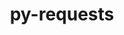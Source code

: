 ---
title: "py-requests"
layout: cache
categories: [package, develop-2024-11-03]
meta: {"versions": ["2.32.3"], "compilers": ["apple-clang@=15.0.0", "cce@=15.0.1", "gcc@=11.1.0", "gcc@=11.4.0", "gcc@=13.2.0", "gcc@=7.3.1", "gcc@=9.4.0", "oneapi@=2024.2.1"], "oss": ["amzn2", "rhel8", "ubuntu20.04", "ubuntu22.04", "ubuntu24.04", "ventura"], "platforms": ["darwin", "linux"], "targets": ["aarch64", "neoverse_n1", "neoverse_v1", "neoverse_v2", "ppc64le", "x86_64_v3", "zen4"], "stacks": ["aws-isc", "aws-isc-aarch64", "data-vis-sdk", "e4s", "e4s-cray-rhel", "e4s-neoverse-v2", "e4s-neoverse_v1", "e4s-oneapi", "e4s-power", "ml-darwin-aarch64-mps", "ml-linux-aarch64-cpu", "ml-linux-aarch64-cuda", "ml-linux-x86_64-cpu", "ml-linux-x86_64-cuda", "ml-linux-x86_64-rocm", "root"], "num_specs": 32, "num_specs_by_stack": {"ml-darwin-aarch64-mps": 2, "root": 32, "aws-isc-aarch64": 2, "aws-isc": 1, "e4s-cray-rhel": 1, "e4s-power": 3, "data-vis-sdk": 2, "e4s-neoverse_v1": 4, "e4s-neoverse-v2": 2, "e4s": 5, "e4s-oneapi": 4, "ml-linux-aarch64-cpu": 3, "ml-linux-aarch64-cuda": 3, "ml-linux-x86_64-cpu": 3, "ml-linux-x86_64-rocm": 2, "ml-linux-x86_64-cuda": 3}}
spec_details: [{"hash": "d5b6e3wlrsr7wi6dcvrrfy65ptdc2sx7", "compiler": "apple-clang@=15.0.0", "versions": ["2.32.3"], "os": "ventura", "platform": "darwin", "target": "aarch64", "variants": ["build_system=python_pip", "~socks"], "stacks": ["ml-darwin-aarch64-mps", "root"], "size": "-", "tarball": "https://binaries.spack.io/develop-2024-11-03/build_cache/darwin-ventura-aarch64/apple-clang-15.0.0/py-requests-2.32.3/darwin-ventura-aarch64-apple-clang-15.0.0-py-requests-2.32.3-d5b6e3wlrsr7wi6dcvrrfy65ptdc2sx7.spack"}, {"hash": "gsgaveiryud76r2rryemljaj7uwvp4in", "compiler": "apple-clang@=15.0.0", "versions": ["2.32.3"], "os": "ventura", "platform": "darwin", "target": "aarch64", "variants": ["build_system=python_pip", "~socks"], "stacks": ["ml-darwin-aarch64-mps", "root"], "size": "-", "tarball": "https://binaries.spack.io/develop-2024-11-03/build_cache/darwin-ventura-aarch64/apple-clang-15.0.0/py-requests-2.32.3/darwin-ventura-aarch64-apple-clang-15.0.0-py-requests-2.32.3-gsgaveiryud76r2rryemljaj7uwvp4in.spack"}, {"hash": "5sn5fx4qryeoxezofgn4v7iovk33o3p4", "compiler": "gcc@=7.3.1", "versions": ["2.32.3"], "os": "amzn2", "platform": "linux", "target": "aarch64", "variants": ["build_system=python_pip", "~socks"], "stacks": ["aws-isc-aarch64", "root"], "size": "-", "tarball": "https://binaries.spack.io/develop-2024-11-03/build_cache/linux-amzn2-aarch64/gcc-7.3.1/py-requests-2.32.3/linux-amzn2-aarch64-gcc-7.3.1-py-requests-2.32.3-5sn5fx4qryeoxezofgn4v7iovk33o3p4.spack"}, {"hash": "avhe75fi3pempvykhf2rdc5d6ycbua7s", "compiler": "gcc@=7.3.1", "versions": ["2.32.3"], "os": "amzn2", "platform": "linux", "target": "neoverse_n1", "variants": ["build_system=python_pip", "~socks"], "stacks": ["aws-isc-aarch64", "root"], "size": "-", "tarball": "https://binaries.spack.io/develop-2024-11-03/build_cache/linux-amzn2-neoverse_n1/gcc-7.3.1/py-requests-2.32.3/linux-amzn2-neoverse_n1-gcc-7.3.1-py-requests-2.32.3-avhe75fi3pempvykhf2rdc5d6ycbua7s.spack"}, {"hash": "egu6r7n5cqz45s6zyw3twmcssjwio4je", "compiler": "gcc@=7.3.1", "versions": ["2.32.3"], "os": "amzn2", "platform": "linux", "target": "x86_64_v3", "variants": ["build_system=python_pip", "~socks"], "stacks": ["root", "aws-isc"], "size": "-", "tarball": "https://binaries.spack.io/develop-2024-11-03/build_cache/linux-amzn2-x86_64_v3/gcc-7.3.1/py-requests-2.32.3/linux-amzn2-x86_64_v3-gcc-7.3.1-py-requests-2.32.3-egu6r7n5cqz45s6zyw3twmcssjwio4je.spack"}, {"hash": "gbi7hgum6c3k3fesqxzgd7cqceh5dhbr", "compiler": "cce@=15.0.1", "versions": ["2.32.3"], "os": "rhel8", "platform": "linux", "target": "zen4", "variants": ["build_system=python_pip", "~socks"], "stacks": ["root", "e4s-cray-rhel"], "size": "-", "tarball": "https://binaries.spack.io/develop-2024-11-03/build_cache/linux-rhel8-zen4/cce-15.0.1/py-requests-2.32.3/linux-rhel8-zen4-cce-15.0.1-py-requests-2.32.3-gbi7hgum6c3k3fesqxzgd7cqceh5dhbr.spack"}, {"hash": "rrlpjja5r3i6s7fbkxbypht3nni65nf4", "compiler": "gcc@=9.4.0", "versions": ["2.32.3"], "os": "ubuntu20.04", "platform": "linux", "target": "ppc64le", "variants": ["build_system=python_pip", "~socks"], "stacks": ["root", "e4s-power"], "size": "-", "tarball": "https://binaries.spack.io/develop-2024-11-03/build_cache/linux-ubuntu20.04-ppc64le/gcc-9.4.0/py-requests-2.32.3/linux-ubuntu20.04-ppc64le-gcc-9.4.0-py-requests-2.32.3-rrlpjja5r3i6s7fbkxbypht3nni65nf4.spack"}, {"hash": "vol42dqdevoapcwlywla3xd3ew3cfohq", "compiler": "gcc@=9.4.0", "versions": ["2.32.3"], "os": "ubuntu20.04", "platform": "linux", "target": "ppc64le", "variants": ["build_system=python_pip", "~socks"], "stacks": ["root", "e4s-power"], "size": "-", "tarball": "https://binaries.spack.io/develop-2024-11-03/build_cache/linux-ubuntu20.04-ppc64le/gcc-9.4.0/py-requests-2.32.3/linux-ubuntu20.04-ppc64le-gcc-9.4.0-py-requests-2.32.3-vol42dqdevoapcwlywla3xd3ew3cfohq.spack"}, {"hash": "54pzppcq6njwovq6ikqdyzqvyrq56uq4", "compiler": "gcc@=9.4.0", "versions": ["2.32.3"], "os": "ubuntu20.04", "platform": "linux", "target": "ppc64le", "variants": ["build_system=python_pip", "~socks"], "stacks": ["root", "e4s-power"], "size": "-", "tarball": "https://binaries.spack.io/develop-2024-11-03/build_cache/linux-ubuntu20.04-ppc64le/gcc-9.4.0/py-requests-2.32.3/linux-ubuntu20.04-ppc64le-gcc-9.4.0-py-requests-2.32.3-54pzppcq6njwovq6ikqdyzqvyrq56uq4.spack"}, {"hash": "vkfbjkz6oidltmsbnzjbauntaxl7yg5r", "compiler": "gcc@=11.1.0", "versions": ["2.32.3"], "os": "ubuntu20.04", "platform": "linux", "target": "x86_64_v3", "variants": ["build_system=python_pip", "~socks"], "stacks": ["data-vis-sdk", "root"], "size": "-", "tarball": "https://binaries.spack.io/develop-2024-11-03/build_cache/linux-ubuntu20.04-x86_64_v3/gcc-11.1.0/py-requests-2.32.3/linux-ubuntu20.04-x86_64_v3-gcc-11.1.0-py-requests-2.32.3-vkfbjkz6oidltmsbnzjbauntaxl7yg5r.spack"}, {"hash": "jfqld4fdkexwnwqgdggve2oc6eul2b2y", "compiler": "gcc@=11.1.0", "versions": ["2.32.3"], "os": "ubuntu20.04", "platform": "linux", "target": "x86_64_v3", "variants": ["build_system=python_pip", "~socks"], "stacks": ["data-vis-sdk", "root"], "size": "-", "tarball": "https://binaries.spack.io/develop-2024-11-03/build_cache/linux-ubuntu20.04-x86_64_v3/gcc-11.1.0/py-requests-2.32.3/linux-ubuntu20.04-x86_64_v3-gcc-11.1.0-py-requests-2.32.3-jfqld4fdkexwnwqgdggve2oc6eul2b2y.spack"}, {"hash": "elrsltxbukcuzjgepwckha24e6v2uodh", "compiler": "gcc@=11.4.0", "versions": ["2.32.3"], "os": "ubuntu22.04", "platform": "linux", "target": "neoverse_v1", "variants": ["build_system=python_pip", "~socks"], "stacks": ["e4s-neoverse_v1", "root"], "size": "-", "tarball": "https://binaries.spack.io/develop-2024-11-03/build_cache/linux-ubuntu22.04-neoverse_v1/gcc-11.4.0/py-requests-2.32.3/linux-ubuntu22.04-neoverse_v1-gcc-11.4.0-py-requests-2.32.3-elrsltxbukcuzjgepwckha24e6v2uodh.spack"}, {"hash": "djayxkgizehimv7e7yaagykdufy6aleu", "compiler": "gcc@=11.4.0", "versions": ["2.32.3"], "os": "ubuntu22.04", "platform": "linux", "target": "neoverse_v1", "variants": ["build_system=python_pip", "~socks"], "stacks": ["e4s-neoverse_v1", "root"], "size": "-", "tarball": "https://binaries.spack.io/develop-2024-11-03/build_cache/linux-ubuntu22.04-neoverse_v1/gcc-11.4.0/py-requests-2.32.3/linux-ubuntu22.04-neoverse_v1-gcc-11.4.0-py-requests-2.32.3-djayxkgizehimv7e7yaagykdufy6aleu.spack"}, {"hash": "hvkbjtwh3ihm52yrdzgablesjvphmmia", "compiler": "gcc@=11.4.0", "versions": ["2.32.3"], "os": "ubuntu22.04", "platform": "linux", "target": "neoverse_v1", "variants": ["build_system=python_pip", "~socks"], "stacks": ["e4s-neoverse_v1", "root"], "size": "-", "tarball": "https://binaries.spack.io/develop-2024-11-03/build_cache/linux-ubuntu22.04-neoverse_v1/gcc-11.4.0/py-requests-2.32.3/linux-ubuntu22.04-neoverse_v1-gcc-11.4.0-py-requests-2.32.3-hvkbjtwh3ihm52yrdzgablesjvphmmia.spack"}, {"hash": "3ai2fgsrm5hirln2z5udxxxzrq5ykmje", "compiler": "gcc@=11.4.0", "versions": ["2.32.3"], "os": "ubuntu22.04", "platform": "linux", "target": "neoverse_v1", "variants": ["build_system=python_pip", "~socks"], "stacks": ["e4s-neoverse_v1", "root"], "size": "-", "tarball": "https://binaries.spack.io/develop-2024-11-03/build_cache/linux-ubuntu22.04-neoverse_v1/gcc-11.4.0/py-requests-2.32.3/linux-ubuntu22.04-neoverse_v1-gcc-11.4.0-py-requests-2.32.3-3ai2fgsrm5hirln2z5udxxxzrq5ykmje.spack"}, {"hash": "izpnku5mb4bljbdygcmi4oz6ltiiud3g", "compiler": "gcc@=11.4.0", "versions": ["2.32.3"], "os": "ubuntu22.04", "platform": "linux", "target": "neoverse_v2", "variants": ["build_system=python_pip", "~socks"], "stacks": ["root", "e4s-neoverse-v2"], "size": "-", "tarball": "https://binaries.spack.io/develop-2024-11-03/build_cache/linux-ubuntu22.04-neoverse_v2/gcc-11.4.0/py-requests-2.32.3/linux-ubuntu22.04-neoverse_v2-gcc-11.4.0-py-requests-2.32.3-izpnku5mb4bljbdygcmi4oz6ltiiud3g.spack"}, {"hash": "swjkwqisxb5ya3n4q4m5sf3dzzmc5ly5", "compiler": "gcc@=11.4.0", "versions": ["2.32.3"], "os": "ubuntu22.04", "platform": "linux", "target": "neoverse_v2", "variants": ["build_system=python_pip", "~socks"], "stacks": ["root", "e4s-neoverse-v2"], "size": "-", "tarball": "https://binaries.spack.io/develop-2024-11-03/build_cache/linux-ubuntu22.04-neoverse_v2/gcc-11.4.0/py-requests-2.32.3/linux-ubuntu22.04-neoverse_v2-gcc-11.4.0-py-requests-2.32.3-swjkwqisxb5ya3n4q4m5sf3dzzmc5ly5.spack"}, {"hash": "quy5ixolq5ai2qsecbgu6ryy3dwub3mk", "compiler": "gcc@=11.4.0", "versions": ["2.32.3"], "os": "ubuntu22.04", "platform": "linux", "target": "x86_64_v3", "variants": ["build_system=python_pip", "~socks"], "stacks": ["e4s", "root"], "size": "-", "tarball": "https://binaries.spack.io/develop-2024-11-03/build_cache/linux-ubuntu22.04-x86_64_v3/gcc-11.4.0/py-requests-2.32.3/linux-ubuntu22.04-x86_64_v3-gcc-11.4.0-py-requests-2.32.3-quy5ixolq5ai2qsecbgu6ryy3dwub3mk.spack"}, {"hash": "kjkxttu6xlctprugn66gvktripacbqd3", "compiler": "gcc@=11.4.0", "versions": ["2.32.3"], "os": "ubuntu22.04", "platform": "linux", "target": "x86_64_v3", "variants": ["build_system=python_pip", "~socks"], "stacks": ["e4s", "root"], "size": "-", "tarball": "https://binaries.spack.io/develop-2024-11-03/build_cache/linux-ubuntu22.04-x86_64_v3/gcc-11.4.0/py-requests-2.32.3/linux-ubuntu22.04-x86_64_v3-gcc-11.4.0-py-requests-2.32.3-kjkxttu6xlctprugn66gvktripacbqd3.spack"}, {"hash": "7yqs3zlz77hmxmb72r7tvo72xfev35hi", "compiler": "gcc@=11.4.0", "versions": ["2.32.3"], "os": "ubuntu22.04", "platform": "linux", "target": "x86_64_v3", "variants": ["build_system=python_pip", "~socks"], "stacks": ["e4s", "root"], "size": "-", "tarball": "https://binaries.spack.io/develop-2024-11-03/build_cache/linux-ubuntu22.04-x86_64_v3/gcc-11.4.0/py-requests-2.32.3/linux-ubuntu22.04-x86_64_v3-gcc-11.4.0-py-requests-2.32.3-7yqs3zlz77hmxmb72r7tvo72xfev35hi.spack"}, {"hash": "4vjharud2zhhyhhdqwdyb6cpem26rnlb", "compiler": "gcc@=11.4.0", "versions": ["2.32.3"], "os": "ubuntu22.04", "platform": "linux", "target": "x86_64_v3", "variants": ["build_system=python_pip", "~socks"], "stacks": ["e4s", "root"], "size": "-", "tarball": "https://binaries.spack.io/develop-2024-11-03/build_cache/linux-ubuntu22.04-x86_64_v3/gcc-11.4.0/py-requests-2.32.3/linux-ubuntu22.04-x86_64_v3-gcc-11.4.0-py-requests-2.32.3-4vjharud2zhhyhhdqwdyb6cpem26rnlb.spack"}, {"hash": "wqqt5cilwtglkhzmuloiinw5pcjt74tg", "compiler": "gcc@=11.4.0", "versions": ["2.32.3"], "os": "ubuntu22.04", "platform": "linux", "target": "x86_64_v3", "variants": ["build_system=python_pip", "~socks"], "stacks": ["e4s", "root"], "size": "-", "tarball": "https://binaries.spack.io/develop-2024-11-03/build_cache/linux-ubuntu22.04-x86_64_v3/gcc-11.4.0/py-requests-2.32.3/linux-ubuntu22.04-x86_64_v3-gcc-11.4.0-py-requests-2.32.3-wqqt5cilwtglkhzmuloiinw5pcjt74tg.spack"}, {"hash": "exl7xvsn526poalhmygxqbm26udxur5a", "compiler": "oneapi@=2024.2.1", "versions": ["2.32.3"], "os": "ubuntu22.04", "platform": "linux", "target": "x86_64_v3", "variants": ["build_system=python_pip", "~socks"], "stacks": ["root", "e4s-oneapi"], "size": "-", "tarball": "https://binaries.spack.io/develop-2024-11-03/build_cache/linux-ubuntu22.04-x86_64_v3/oneapi-2024.2.1/py-requests-2.32.3/linux-ubuntu22.04-x86_64_v3-oneapi-2024.2.1-py-requests-2.32.3-exl7xvsn526poalhmygxqbm26udxur5a.spack"}, {"hash": "ohsn3ovu6iiexc4adccqiqpssaypnwma", "compiler": "oneapi@=2024.2.1", "versions": ["2.32.3"], "os": "ubuntu22.04", "platform": "linux", "target": "x86_64_v3", "variants": ["build_system=python_pip", "~socks"], "stacks": ["root", "e4s-oneapi"], "size": "-", "tarball": "https://binaries.spack.io/develop-2024-11-03/build_cache/linux-ubuntu22.04-x86_64_v3/oneapi-2024.2.1/py-requests-2.32.3/linux-ubuntu22.04-x86_64_v3-oneapi-2024.2.1-py-requests-2.32.3-ohsn3ovu6iiexc4adccqiqpssaypnwma.spack"}, {"hash": "ugkzbbp6s5is2pqcl25ims4anhhtuotv", "compiler": "oneapi@=2024.2.1", "versions": ["2.32.3"], "os": "ubuntu22.04", "platform": "linux", "target": "x86_64_v3", "variants": ["build_system=python_pip", "~socks"], "stacks": ["root", "e4s-oneapi"], "size": "-", "tarball": "https://binaries.spack.io/develop-2024-11-03/build_cache/linux-ubuntu22.04-x86_64_v3/oneapi-2024.2.1/py-requests-2.32.3/linux-ubuntu22.04-x86_64_v3-oneapi-2024.2.1-py-requests-2.32.3-ugkzbbp6s5is2pqcl25ims4anhhtuotv.spack"}, {"hash": "p7fgbgyvw2rvuae6yrcmjohrkiegybt3", "compiler": "oneapi@=2024.2.1", "versions": ["2.32.3"], "os": "ubuntu22.04", "platform": "linux", "target": "x86_64_v3", "variants": ["build_system=python_pip", "~socks"], "stacks": ["root", "e4s-oneapi"], "size": "-", "tarball": "https://binaries.spack.io/develop-2024-11-03/build_cache/linux-ubuntu22.04-x86_64_v3/oneapi-2024.2.1/py-requests-2.32.3/linux-ubuntu22.04-x86_64_v3-oneapi-2024.2.1-py-requests-2.32.3-p7fgbgyvw2rvuae6yrcmjohrkiegybt3.spack"}, {"hash": "w3voqdlftjmazeohxyo2g7gh3qpb53az", "compiler": "gcc@=13.2.0", "versions": ["2.32.3"], "os": "ubuntu24.04", "platform": "linux", "target": "aarch64", "variants": ["build_system=python_pip", "~socks"], "stacks": ["ml-linux-aarch64-cpu", "root", "ml-linux-aarch64-cuda"], "size": "-", "tarball": "https://binaries.spack.io/develop-2024-11-03/build_cache/linux-ubuntu24.04-aarch64/gcc-13.2.0/py-requests-2.32.3/linux-ubuntu24.04-aarch64-gcc-13.2.0-py-requests-2.32.3-w3voqdlftjmazeohxyo2g7gh3qpb53az.spack"}, {"hash": "fgq57kahmj3qzcoi3ykbejn6bps362im", "compiler": "gcc@=13.2.0", "versions": ["2.32.3"], "os": "ubuntu24.04", "platform": "linux", "target": "aarch64", "variants": ["build_system=python_pip", "~socks"], "stacks": ["ml-linux-aarch64-cpu", "root", "ml-linux-aarch64-cuda"], "size": "-", "tarball": "https://binaries.spack.io/develop-2024-11-03/build_cache/linux-ubuntu24.04-aarch64/gcc-13.2.0/py-requests-2.32.3/linux-ubuntu24.04-aarch64-gcc-13.2.0-py-requests-2.32.3-fgq57kahmj3qzcoi3ykbejn6bps362im.spack"}, {"hash": "jhqewbodv65v7w52bt6nwaoqu5ntls6p", "compiler": "gcc@=13.2.0", "versions": ["2.32.3"], "os": "ubuntu24.04", "platform": "linux", "target": "aarch64", "variants": ["build_system=python_pip", "~socks"], "stacks": ["ml-linux-aarch64-cpu", "root", "ml-linux-aarch64-cuda"], "size": "-", "tarball": "https://binaries.spack.io/develop-2024-11-03/build_cache/linux-ubuntu24.04-aarch64/gcc-13.2.0/py-requests-2.32.3/linux-ubuntu24.04-aarch64-gcc-13.2.0-py-requests-2.32.3-jhqewbodv65v7w52bt6nwaoqu5ntls6p.spack"}, {"hash": "7v7mapjqlxq3jgcf266p54vl4syh4jfv", "compiler": "gcc@=13.2.0", "versions": ["2.32.3"], "os": "ubuntu24.04", "platform": "linux", "target": "x86_64_v3", "variants": ["build_system=python_pip", "~socks"], "stacks": ["ml-linux-x86_64-cpu", "root", "ml-linux-x86_64-rocm", "ml-linux-x86_64-cuda"], "size": "-", "tarball": "https://binaries.spack.io/develop-2024-11-03/build_cache/linux-ubuntu24.04-x86_64_v3/gcc-13.2.0/py-requests-2.32.3/linux-ubuntu24.04-x86_64_v3-gcc-13.2.0-py-requests-2.32.3-7v7mapjqlxq3jgcf266p54vl4syh4jfv.spack"}, {"hash": "ncjodwo6atljcsdpfoxv4zapjs6zdzn6", "compiler": "gcc@=13.2.0", "versions": ["2.32.3"], "os": "ubuntu24.04", "platform": "linux", "target": "x86_64_v3", "variants": ["build_system=python_pip", "~socks"], "stacks": ["ml-linux-x86_64-cpu", "root", "ml-linux-x86_64-cuda"], "size": "-", "tarball": "https://binaries.spack.io/develop-2024-11-03/build_cache/linux-ubuntu24.04-x86_64_v3/gcc-13.2.0/py-requests-2.32.3/linux-ubuntu24.04-x86_64_v3-gcc-13.2.0-py-requests-2.32.3-ncjodwo6atljcsdpfoxv4zapjs6zdzn6.spack"}, {"hash": "uwai33kxnjibc7ilsdzuma7asgofsmod", "compiler": "gcc@=13.2.0", "versions": ["2.32.3"], "os": "ubuntu24.04", "platform": "linux", "target": "x86_64_v3", "variants": ["build_system=python_pip", "~socks"], "stacks": ["ml-linux-x86_64-cpu", "root", "ml-linux-x86_64-rocm", "ml-linux-x86_64-cuda"], "size": "-", "tarball": "https://binaries.spack.io/develop-2024-11-03/build_cache/linux-ubuntu24.04-x86_64_v3/gcc-13.2.0/py-requests-2.32.3/linux-ubuntu24.04-x86_64_v3-gcc-13.2.0-py-requests-2.32.3-uwai33kxnjibc7ilsdzuma7asgofsmod.spack"}]
---